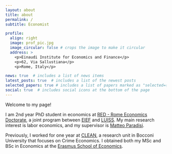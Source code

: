 ```yaml
---
layout: about
title: about
permalink: /
subtitle: Economist

profile:
  align: right
  image: prof_pic.jpg
  image_circular: false # crops the image to make it circular
  address: >
    <p>Einaudi Institute for Economics and Finance</p>
    <p>62, Via Sallustiana</p>
    <p>Rome, Italy</p>

news: true  # includes a list of news items
latest_posts: true  # includes a list of the newest posts
selected_papers: true # includes a list of papers marked as "selected={true}"
social: true  # includes social icons at the bottom of the page
---
```


Welcome to my page! 

I am 2nd year PhD student in economics at [RED - Rome Economics Doctorate](https://www.redphd.it/), a joint program between [EIEF](https://www.eief.it/eief/) and [LUISS](https://www.luiss.edu/). My main research interest is labor economics, and my supervisor is [Matteo Paradisi](https://www.matteoparadisi.com/). 

Previously, I worked for one year at [CLEAN](https://clean.unibocconi.eu/), a research unit in Bocconi University that focuses on Crime Economics. I obtained both my MSc and BSc in Economics at the [Erasmus School of Economics](https://www.eur.nl/en/ese). 


